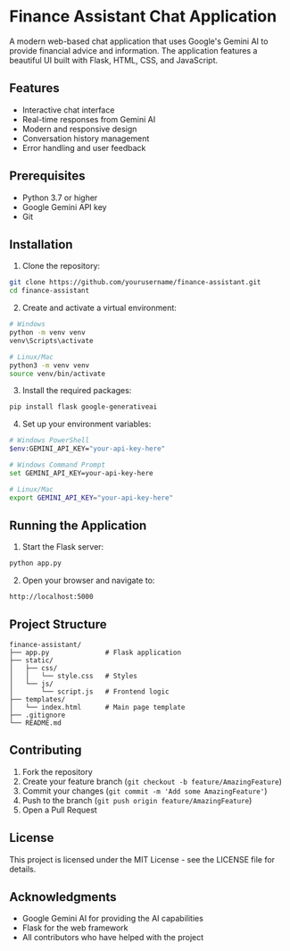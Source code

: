 # Finance Assistant Chat Application

A modern web-based chat application that uses Google's Gemini AI to provide financial advice and information. The application features a beautiful UI built with Flask, HTML, CSS, and JavaScript.

## Features

- Interactive chat interface
- Real-time responses from Gemini AI
- Modern and responsive design
- Conversation history management
- Error handling and user feedback

## Prerequisites

- Python 3.7 or higher
- Google Gemini API key
- Git

## Installation

1. Clone the repository:
```bash
git clone https://github.com/yourusername/finance-assistant.git
cd finance-assistant
```

2. Create and activate a virtual environment:
```bash
# Windows
python -m venv venv
venv\Scripts\activate

# Linux/Mac
python3 -m venv venv
source venv/bin/activate
```

3. Install the required packages:
```bash
pip install flask google-generativeai
```

4. Set up your environment variables:
```bash
# Windows PowerShell
$env:GEMINI_API_KEY="your-api-key-here"

# Windows Command Prompt
set GEMINI_API_KEY=your-api-key-here

# Linux/Mac
export GEMINI_API_KEY="your-api-key-here"
```

## Running the Application

1. Start the Flask server:
```bash
python app.py
```

2. Open your browser and navigate to:
```
http://localhost:5000
```

## Project Structure

```
finance-assistant/
├── app.py              # Flask application
├── static/
│   ├── css/
│   │   └── style.css   # Styles
│   └── js/
│       └── script.js   # Frontend logic
├── templates/
│   └── index.html      # Main page template
├── .gitignore
└── README.md
```

## Contributing

1. Fork the repository
2. Create your feature branch (`git checkout -b feature/AmazingFeature`)
3. Commit your changes (`git commit -m 'Add some AmazingFeature'`)
4. Push to the branch (`git push origin feature/AmazingFeature`)
5. Open a Pull Request

## License

This project is licensed under the MIT License - see the LICENSE file for details.

## Acknowledgments

- Google Gemini AI for providing the AI capabilities
- Flask for the web framework
- All contributors who have helped with the project 